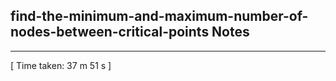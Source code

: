 <h2>find-the-minimum-and-maximum-number-of-nodes-between-critical-points Notes</h2><hr>[ Time taken: 37 m 51 s ]